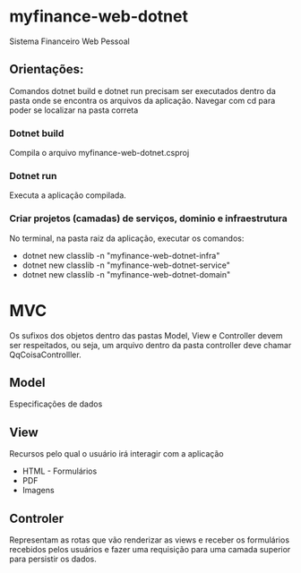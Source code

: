 # myfinance-web-dotnet
Sistema Financeiro Web Pessoal

## Orientações:
Comandos dotnet build e dotnet run precisam ser executados dentro da pasta onde se encontra os arquivos da aplicação.
Navegar com cd para poder se localizar na pasta correta

### Dotnet build
Compila o arquivo myfinance-web-dotnet.csproj

### Dotnet run
Executa a aplicação compilada.

### Criar projetos (camadas) de serviços, dominio e infraestrutura

No terminal, na pasta raiz da aplicação, executar os comandos:

- dotnet new classlib -n "myfinance-web-dotnet-infra"
- dotnet new classlib -n "myfinance-web-dotnet-service"
- dotnet new classlib -n "myfinance-web-dotnet-domain"

# MVC
Os sufixos dos objetos dentro das pastas Model, View e Controller devem ser respeitados, ou seja, um arquivo dentro da pasta controller deve chamar QqCoisaControlller.

## Model
Especificações de dados

## View
Recursos pelo qual o usuário irá interagir com a aplicação

- HTML - Formulários
- PDF
- Imagens

## Controler
Representam as rotas que vão renderizar as views e receber os formulários recebidos pelos usuários e fazer uma requisição para uma camada superior para persistir os dados.


